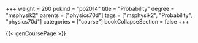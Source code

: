 +++
weight = 260
pokind = "po2014"
title = "Probability"
degree = "msphysik2"
parents = ["physics70d"]
tags = ["msphysik2", "Probability", "physics70d"]
categories = ["course"]
bookCollapseSection = false
+++

{{< genCoursePage >}}
